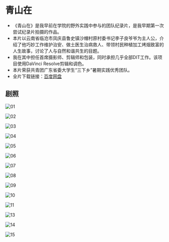 # 青山在

- 《青山在》是我早前在学院的野外实践中参与的团队纪录片，是我早期第一次尝试纪录片拍摄的作品。
- 本片以云南省临沧市凤庆县鲁史镇沙帽村原村委书记李子良爷爷为主人公，介绍了他巧妙工作维护治安、做土医生治病救人、带领村民种植加工烤烟致富的人生故事，讨论了人与自然和谐共生的目题。
- 我在其中担任首席摄影师、剪辑师和包装，同时承担几乎全部DIT工作。该项目使用DaVinci Resolve剪辑和调色。
- 本片荣获共青团广东省委大学生“三下乡”暑期实践优秀团队。
- 全片下载链接：[百度网盘](https://pan.baidu.com/s/1ZylqMxtuf7MqPIupLyfGew?pwd=Mars)

## 剧照

![01](../photos/青山在/01.png ':size=50%')

![02](../photos/青山在/02.png ':size=50%')

![03](../photos/青山在/03.png ':size=50%')

![04](../photos/青山在/04.png ':size=50%')

![05](../photos/青山在/05.png ':size=50%')

![06](../photos/青山在/06.png ':size=50%')

![07](../photos/青山在/07.png ':size=50%')

![08](../photos/青山在/08.png ':size=50%')

![09](../photos/青山在/09.png ':size=50%')

![10](../photos/青山在/10.png ':size=50%')

![11](../photos/青山在/11.png ':size=50%')

![13](../photos/青山在/13.png ':size=50%')

![14](../photos/青山在/14.png ':size=50%')

![15](../photos/青山在/15.png ':size=50%')
